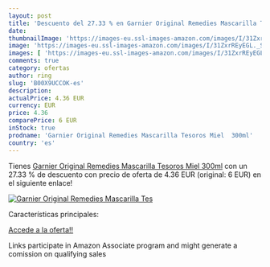 ```yaml
---
layout: post
title: 'Descuento del 27.33 % en Garnier Original Remedies Mascarilla Tes'
date: 
thumbnailImage: 'https://images-eu.ssl-images-amazon.com/images/I/31ZxrREyEGL._SL200_.jpg'
image: 'https://images-eu.ssl-images-amazon.com/images/I/31ZxrREyEGL._SL200_.jpg'
images: [ 'https://images-eu.ssl-images-amazon.com/images/I/31ZxrREyEGL._SL200_.jpg' ]
comments: true
category: ofertas
author: ring
slug: 'B00X9UCCOK-es'
description:
actualPrice: 4.36 EUR
currency: EUR
price: 4.36
comparePrice: 6 EUR
inStock: true
prodname: 'Garnier Original Remedies Mascarilla Tesoros Miel  300ml'
country: 'es'
---
```


Tienes [Garnier Original Remedies Mascarilla Tesoros Miel  300ml](https://www.amazon.es/dp/B00X9UCCOK/?tag=tolees-21) con un 27.33 % de descuento con precio de oferta de 4.36 EUR (original: 6 EUR) en el siguiente enlace!

[![Garnier Original Remedies Mascarilla Tes](https://images-eu.ssl-images-amazon.com/images/I/31ZxrREyEGL._SL200_.jpg)](https://www.amazon.es/dp/B00X9UCCOK/?tag=tolees-21)

Características principales:


[Accede a la oferta!!](https://www.amazon.es/dp/B00X9UCCOK/?tag=tolees-21)

Links participate in Amazon Associate program and might generate a comission on qualifying sales


